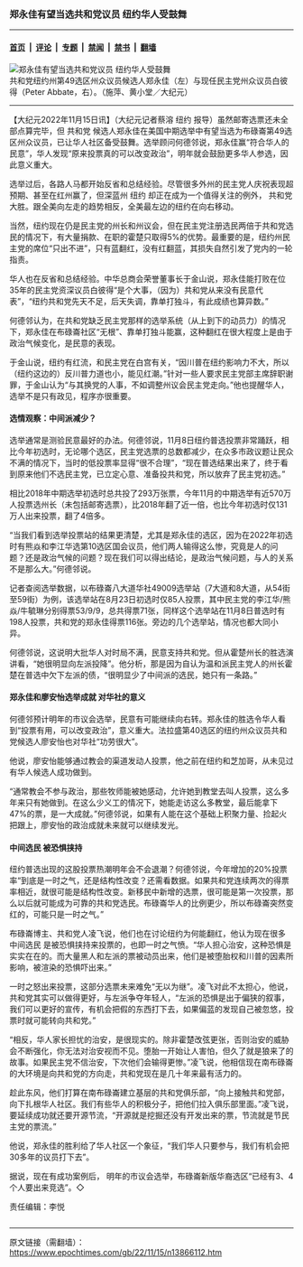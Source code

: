 ### 郑永佳有望当选共和党议员 纽约华人受鼓舞

---

#### [首页](../../../..?n13866112) &nbsp;|&nbsp; [评论](../../../../../epoch-comment?n13866112) &nbsp;|&nbsp; [专题](../../../../../epoch-special?n13866112) &nbsp;|&nbsp; [禁闻](../../../../../epoch-news?n13866112) &nbsp;|&nbsp; [禁书](../../../../../books?n13866112) &nbsp;|&nbsp; [翻墙](https://github.com/gfw-breaker/nogfw/blob/master/README.md?n13866112)


<div><img alt="郑永佳有望当选共和党议员 纽约华人受鼓舞" class="attachment-djy_600_400 size-djy_600_400 wp-post-image" src="https://i.epochtimes.com/assets/uploads/2022/11/id13866131-162095.jpg"/>
<div class="caption">
 共和党纽约州第49选区州众议员候选人郑永佳（左）与现任民主党州众议员白彼得（Peter Abbate，右）。（施萍、黄小堂／大纪元）
</div></div><hr/><div class="post_content" id="artbody" itemprop="articleBody">
 <!-- article content begin -->
 <p>
  【大纪元2022年11月15日讯】（大纪元记者蔡溶
  <ok href="https://www.epochtimes.com/gb/tag/%E7%BA%BD%E7%BA%A6.html">
   纽约
  </ok>
  报导）虽然邮寄选票还未全部点算完毕，但
  <ok href="https://www.epochtimes.com/gb/tag/%E5%85%B1%E5%92%8C%E5%85%9A.html">
   共和党
  </ok>
  候选人郑永佳在美国中期选举中有望当选为布碌崙第49选区州众议员，已让华人社区备受鼓舞。选举顾问何德邻说，郑永佳赢“符合华人的民意”，华人发现“原来投票真的可以改变政治”，明年就会鼓励更多华人参选，因此意义重大。
 </p>
 <p>
  选举过后，各路人马都开始反省和总结经验。尽管很多外州的民主党人庆祝表现超预期、甚至在红州赢了，但深蓝州
  <ok href="https://www.epochtimes.com/gb/tag/%E7%BA%BD%E7%BA%A6.html">
   纽约
  </ok>
  却正在成为一个值得关注的例外，
  <ok href="https://www.epochtimes.com/gb/tag/%E5%85%B1%E5%92%8C%E5%85%9A.html">
   共和党
  </ok>
  大胜。跟全美向左走的趋势相反，全美最左边的纽约在向右移动。
 </p>
 <p>
  当然，纽约现在仍是民主党的州长和州议会，但在民主党注册选民两倍于共和党选民的情况下，有大量捐款、在职的霍楚只取得5%的优势。最重要的是，纽约州民主党的席位“只出不进”，只有蓝翻红，没有红翻蓝，其损失自然引发了党内的一轮指责。
 </p>
 <p>
  华人也在反省和总结经验。中华总商会荣誉董事长于金山说，郑永佳能打败在位35年的民主党资深议员白彼得“是个大事，（因为）共和党从来没有民意代表”，“纽约共和党先天不足，后天失调，靠单打独斗，有此成绩也算异数。”
 </p>
 <p>
  何德邻认为，在共和党缺乏民主党那样的选举系统（从上到下的动员力）的情况下，郑永佳在布碌崙社区“无根”、靠单打独斗能赢，这种翻红在很大程度上是由于政治气候变化，是民意的表现。
 </p>
 <p>
  于金山说，纽约有红流，和民主党在白宫有关，“因川普在纽约影响力不大，所以（纽约这边的）反川普力道也小，能见红潮。”针对一些人要求民主党部主席辞职谢罪，于金山认为“与其换党的人事，不如调整州议会民主党走向。”他也提醒华人，选举不是只有政见，程序亦很重要。
 </p>
 <h4>
  选情观察：中间派减少？
 </h4>
 <p>
  选举通常是测验民意最好的办法。何德邻说，11月8日纽约普选投票非常踊跃，相比今年初选时，无论哪个选区，民主党选票的总数都减少，在众多市政议题让民众不满的情况下，当时的低投票率显得“很不合理”，“现在普选结果出来了，终于看到原来他们不选民主党，已立定心意、准备投共和党，所以放弃了民主党初选。”
 </p>
 <p>
  相比2018年中期选举初选时总共投了293万张票，今年11月的中期选举有近570万人投票选州长（未包括邮寄选票），比2018年翻了近一倍，也比今年初选时仅131万人出来投票，翻了4倍多。
 </p>
 <p>
  “当我们看到选举投票站的结果更清楚，尤其是郑永佳的选区，因为在2022年初选时有熊焱和李江华选第10选区国会议员，他们两人输得这么惨，究竟是人的问题？还是政治气候的问题？现在我们可以得出结论，是政治气候问题，与人的关系不是那么大。”何德邻说。
 </p>
 <p>
  记者查阅选举数据，以布碌崙八大道华社49009选举站（7大道和8大道，从54街至59街）为例，该选举站在8月23日初选时仅85人投票，其中民主党的李江华/熊焱/牛毓琳分别得票53/9/9，总共得票71张，同样这个选举站在11月8日普选时有198人投票，共和党的郑永佳得票116张。旁边的几个选举站，情况也都大同小异。
 </p>
 <p>
  何德邻说，这说明大批华人对时局不满，民意支持共和党。但从霍楚州长的胜选演讲看，“她很明显向左派投降”。他分析，那是因为自认为温和派民主党人的州长霍楚在普选中欠下左派的债，“很明显少了中间派的选民，她只有一条路。”
 </p>
 <h4>
  郑永佳和廖安怡选举成就 对华社的意义
 </h4>
 <p>
  何德邻预计明年的市议会选举，民意有可能继续向右转。郑永佳的胜选令华人看到“投票有用，可以改变政治”，意义重大。法拉盛第40选区的纽约州众议员共和党候选人廖安怡也对华社“功劳很大”。
 </p>
 <p>
  他说，廖安怡能够通过教会的渠道发动人投票，他之前在纽约和芝加哥，从未见过有华人候选人成功做到。
 </p>
 <p>
  “通常教会不参与政治，那些牧师能被她感动，允许她到教堂去叫人投票，这么多年来只有她做到。在这么少义工的情况下，她能走访这么多教堂，最后能拿下47%的票，是一大成就。”何德邻说，如果有人能在这个基础上积聚力量、捡起火把跟上，廖安怡的政治成就未来就可以继续发光。
 </p>
 <h4>
  <ok href="https://www.epochtimes.com/gb/tag/%E4%B8%AD%E9%97%B4%E9%80%89%E6%B0%91.html">
   中间选民
  </ok>
  被恐惧挟持
 </h4>
 <p>
  纽约普选出现的这股投票热潮明年会不会退潮？何德邻说，今年增加的20%投票率“到底是一时之气，还是结构性改变？还需看数据。如果共和党连续两次的得票率相近，就很可能是结构性改变。新移民中新增的选票，很可能是第一次投票，那么以后就可能成为可靠的共和党选民。布碌崙华人的比例更少，所以布碌崙突然变红的，可能只是一时之气。”
 </p>
 <p>
  布碌崙博主、共和党人凌飞说，他们也在讨论纽约为何能翻红，他认为现在很多
  <ok href="https://www.epochtimes.com/gb/tag/%E4%B8%AD%E9%97%B4%E9%80%89%E6%B0%91.html">
   中间选民
  </ok>
  是被恐惧挟持来投票的，也即一时之气愤。“华人担心治安，这种恐惧是实实在在的。而大量黑人和左派的票被动员出来，他们是被堕胎权和川普的因素所影响，被渲染的恐惧吓出来。”
 </p>
 <p>
  一时之怒出来投票，这部分选票未来难免“无以为继”。凌飞对此不太担心，他说，共和党其实可以做得更好，与左派争夺年轻人，“左派的恐惧是出于偏狭的叙事，我们可以更好的宣传，有机会把假的东西打下去，如果偏蓝的发现自己被忽悠，投票时就可能转向共和党。”
 </p>
 <p>
  “相反，华人家长担忧的治安，是很现实的。除非霍楚改弦更张，否则治安的威胁会不断强化，你无法对治安视而不见。堕胎一开始让人害怕，但久了就是狼来了的故事。如果民主党不信治安，下次他们会输得更惨。”凌飞说，他相信现在南布碌崙的大环境是向共和党的方向走，共和党现在是几十年来最有活力的。
 </p>
 <p>
  趁此东风，他们打算在南布碌崙建立基层的共和党俱乐部，“向上接触共和党部，向下扎根华人社区。我们有些华人的积极分子，把他们拉入俱乐部里面。”凌飞说，要延续成功就还要开源节流，“开源就是挖掘还没有开发出来的票，节流就是节民主党的票流。”
 </p>
 <p>
  他说，郑永佳的胜利给了华人社区一个象征，“我们华人只要参与，我们有机会把30多年的议员打下去”。
 </p>
 <p>
  据说，现在有成功案例后， 明年的市议会选举，布碌崙新版华裔选区“已经有3、4个人要出来竞选”。◇
 </p>
 <p>
  责任编辑：李悦
 </p>
 <!-- article content end -->
 <div id="below_article_ad">
 </div>
</div>


<img src='http://gfw-breaker.win/epoch-news/pages/ncid1078159/n13866112.md' width='0px' height='0px'/>

---

原文链接（需翻墙）：https://www.epochtimes.com/gb/22/11/15/n13866112.htm